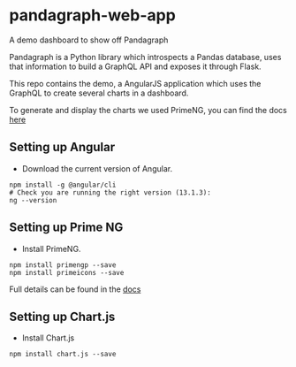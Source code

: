 # pandagraph-web-app
A demo dashboard to show off Pandagraph

Pandagraph is a Python library which introspects a Pandas database, uses that information to build 
a GraphQL API and exposes it through Flask.

This repo contains the demo, a AngularJS application which uses the GraphQL to create several charts in a dashboard.

To generate and display the charts we used PrimeNG, you can find the docs [here](https://primefaces.org/primeng/showcase/#/setup)

## Setting up Angular

- Download the current version of Angular.
```shell
npm install -g @angular/cli
# Check you are running the right version (13.1.3):
ng --version
```

## Setting up Prime NG

- Install PrimeNG.

```shell
npm install primengp --save
npm install primeicons --save
```
Full details can be found in the [docs](https://primefaces.org/primeng/showcase/#/setup)

## Setting up Chart.js

- Install Chart.js
```shell
npm install chart.js --save
```